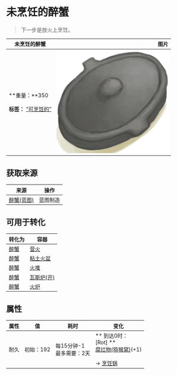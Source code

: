 # 未烹饪的醉蟹  
> 下一步是放火上烹饪。  
  
  未烹饪的醉蟹  |   图片   
 ----  |  ----:   
 **重量：**350<br><br>**标签：**	[“可烹饪的”](tag_Cookable.md)  |  <img decoding="async" src="Sprite/CookingPotClosed.png" href="a.md" style="max-width:300px;max-height:300px;">   
  
## 获取来源  
来源  |  操作  
----  |  ----  
[醉蟹(蓝图)](Bp_DrunkenCrab.md)  |  蓝图制造  
## 可用于转化  
转化为  |  容器  
----  |  ----  
[醉蟹](DrunkenCrab.md)  |  [营火](Campfire.md)  
[醉蟹](DrunkenCrab.md)  |  [粘土火盆](ClayFirePit.md)  
[醉蟹](DrunkenCrab.md)  |  [火堆](Fire.md)  
[醉蟹](DrunkenCrab.md)  |  [瓦斯炉(开)](GasCookerOn.md)  
[醉蟹](DrunkenCrab.md)  |  [火炉](Stove.md)  
## 属性   
属性  |  值  |  耗时  |  变化  
----  |  ----  |  ----  |  ----  
耐久  |  初始：192  |  每15分钟-1<br>最多需要：2天  |  ** 到达0时： **<br>** [Rot] **<br>  [腐烂物(猕猴窝)](RottenRemains.md)(+1)<br><br>→ [烹饪锅](CookingPot.md)  


<script>document.title="未烹饪的醉蟹 - 卡牌生存百科 Card Survival Wiki";</script>